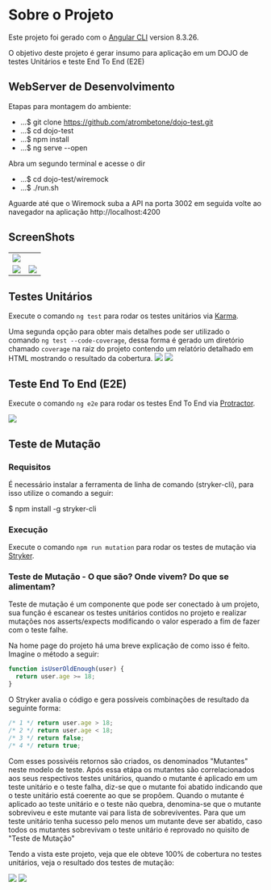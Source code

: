 # Sobre o Projeto

Este projeto foi gerado com o [Angular CLI](https://github.com/angular/angular-cli) version 8.3.26.

O objetivo deste projeto é gerar insumo para aplicação em um DOJO de testes Unitários e teste End To End (E2E)

## WebServer de Desenvolvimento
Etapas para montagem do ambiente:
* ...$ git clone https://github.com/atrombetone/dojo-test.git
* ...$ cd dojo-test
* ...$ npm install
* ...$ ng serve --open

Abra um segundo terminal e acesse o dir
* ...$ cd dojo-test/wiremock
* ...$ ./run.sh

Aguarde até que o Wiremock suba a API na porta 3002
em seguida volte ao navegador na aplicação http://localhost:4200

## ScreenShots
<table>
    <tr>
        <td colspan="2">
            <img src="https://github.com/atrombetone/dojo-clean-architecture/blob/master/screenshots/home_00.png" />
        </td>
    </tr>
    <tr>
        <td>
            <img src="https://github.com/atrombetone/dojo-clean-architecture/blob/master/screenshots/products_00.png" />
        </td>
        <td>
            <img src="https://github.com/atrombetone/dojo-clean-architecture/blob/master/screenshots/products_01.png" />
        </td>
    </tr>
</table>

## Testes Unitários

Execute o comando `ng test` para rodar os testes unitários via [Karma](https://karma-runner.github.io).

Uma segunda opção para obter mais detalhes pode ser utilizado o comando `ng test --code-coverage`, dessa forma é gerado um diretório chamado `coverage` na raiz do projeto contendo um relatório detalhado em HTML mostrando o resultado da cobertura.
<img src="https://github.com/atrombetone/dojo-clean-architecture/blob/master/screenshots/karma_01.png">
<img src="https://github.com/atrombetone/dojo-clean-architecture/blob/master/screenshots/coverage_01.png">

## Teste End To End (E2E)

Execute o comando `ng e2e` para rodar os testes End To End via [Protractor](http://www.protractortest.org/).

<img src="https://github.com/atrombetone/dojo-clean-architecture/blob/master/screenshots/e2e_3.png">

## Teste de Mutação 

### Requisitos

É necessário instalar a ferramenta de linha de comando (stryker-cli), para isso utilize o comando a seguir:

$ npm install -g stryker-cli

### Execução

Execute o comando `npm run mutation` para rodar os testes de mutação via [Stryker](https://stryker-mutator.io/).

### Teste de Mutação - O que são? Onde vivem? Do que se alimentam?

Teste de mutação é um componente que pode ser conectado à um projeto, sua função é escanear os testes unitários contidos no projeto e realizar mutações nos asserts/expects modificando o valor esperado a fim de fazer com o teste falhe.

Na home page do projeto há uma breve explicação de como isso é feito. Imagine o método a seguir:
```javascript
function isUserOldEnough(user) {
  return user.age >= 18;
}
```
O Stryker avalia o código e gera possíveis combinações de resultado da seguinte forma:
```javascript
/* 1 */ return user.age > 18;
/* 2 */ return user.age < 18;
/* 3 */ return false;
/* 4 */ return true;
```

Com esses possivéis retornos são criados, os denominados "Mutantes" neste modelo de teste.
Após essa etápa os mutantes são correlacionados aos seus respectivos testes unitários, quando o mutante é aplicado em um teste unitário e o teste falha, diz-se que o mutante foi abatido indicando que o teste unitário está coerente ao que se propôem. Quando o mutante é aplicado ao teste unitário e o teste não quebra, denomina-se que o mutante sobreviveu e este mutante vai para lista de sobreviventes.
Para que um teste unitário tenha sucesso pelo menos um mutante deve ser abatido, caso todos os mutantes sobrevivam o teste unitário é reprovado no quisito de "Teste de Mutação"

Tendo a vista este projeto, veja que ele obteve 100% de cobertura no testes unitários, veja o resultado dos testes de mutação:

<img src="https://github.com/atrombetone/dojo-clean-architecture/blob/master/screenshots/mutation_01.png">

<img src="https://github.com/atrombetone/dojo-clean-architecture/blob/master/screenshots/mutation_02.png">


